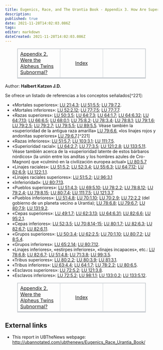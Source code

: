 ```yaml
---
title: Eugenics, Race, and The Urantia Book - Appendix 3. How Are Superior(ity) and Inferior(ity) Used?
description: 
published: true
date: 2021-11-28T14:02:03.086Z
tags: 
editor: markdown
dateCreated: 2021-11-28T14:02:03.086Z
---
```


<figure class="table">
  <table style="border-bottom:0.2em solid #c8ccd1;border-left:1px solid #c8ccd1;border-right:1px solid #c8ccd1;border-top:1px solid #c8ccd1;table-layout: fixed; width: 100%;">
    <tbody>
      <tr>
        <td style="padding:0.4em 0.5em;border:1px solid #c8ccd1;width:33%;"><a href="/en/book/Halbert_Katzen/Eugenics_Race_and_The_Urantia_Book/Appendix_2">Appendix 2. Were the Alpheus Twins Subnormal?</a></td>
        <td style="padding:0.4em 0.5em;border:1px solid #c8ccd1;width:33%;text-align: center;"><a href="/en/book/Halbert_Katzen/Eugenics_Race_and_The_Urantia_Book/Index">Index</a></td>
        <td style="padding:0.4em 0.5em;border:1px solid #c8ccd1;width:33%;text-align: right;"></td>
      </tr>
    </tbody>
  </table>
</figure>

Author: **Halbert Katzen J.D.**

Se ofrece un listado de referencias a los conceptos señalados[^221]:
* «Mortales superiores»: [LU 21:4.3](/es/The_Urantia_Book/21#p4_3); [LU 51:5.5](/es/The_Urantia_Book/51#p5_5); [LU 79:7.2](/es/The_Urantia_Book/79#p7_2).
* «Mortales inferiores»: [LU 52:2.12](/es/The_Urantia_Book/52#p2_12); [LU 77:7.5](/es/The_Urantia_Book/77#p7_5); [LU 77:7.7](/es/The_Urantia_Book/77#p7_7).
* «Razas superiores»: [LU 50:3.5](/es/The_Urantia_Book/50#p3_5); [LU 64:7.3](/es/The_Urantia_Book/64#p7_3); [LU 64:1.7](/es/The_Urantia_Book/64#p1_7); [LU 64:6.32](/es/The_Urantia_Book/64#p6_32); [LU 64:7.13](/es/The_Urantia_Book/64#p7_13); [LU 66:6.5](/es/The_Urantia_Book/66#p6_5); [LU 68:0.1](/es/The_Urantia_Book/68#p0_1); [LU 75:8.2](/es/The_Urantia_Book/75#p8_2); [LU 78:3.4](/es/The_Urantia_Book/78#p3_4); [LU 78:8.1](/es/The_Urantia_Book/78#p8_1); [LU 79:1.6](/es/The_Urantia_Book/79#p1_6); [LU 79:2.5](/es/The_Urantia_Book/79#p2_5); [LU 79:2.7](/es/The_Urantia_Book/79#p2_7); [LU 79:5.5](/es/The_Urantia_Book/79#p5_5); [LU 89:5.5](/es/The_Urantia_Book/89#p5_5). Véase también la «superioridad de la antigua raza amarilla» [LU 79:6.6](/es/The_Urantia_Book/79#p6_6), «los linajes rojos y andonitas superiores» [LU 79:6.7](/es/The_Urantia_Book/79#p6_7).[^221]
* «Razas inferiores»: [LU 51:5.7](/es/The_Urantia_Book/51#p5_7); [LU 103:3.1](/es/The_Urantia_Book/103#p3_1); [LU 111:7.5](/es/The_Urantia_Book/111#p7_5).
* «Superioridad racial»: [LU 64:2.7](/es/The_Urantia_Book/64#p2_7); [LU 77:3.5](/es/The_Urantia_Book/77#p3_5); [LU 121:2.8](/es/The_Urantia_Book/121#p2_8); [LU 133:5.11](/es/The_Urantia_Book/133#p5_11). Véase también acerca de la «superioridad latente de estos bárbaros nórdicos» (la unión entre los anditas y los hombres azules de Cro-Magnon) que «culminó en la civilización europea actual» [LU 80:5.7](/es/The_Urantia_Book/80#p5_7)
* «Linajes raciales»: [LU 51:5.2](/es/The_Urantia_Book/51#p5_2); [LU 52:3.4](/es/The_Urantia_Book/52#p3_4); [LU 55:6.3](/es/The_Urantia_Book/55#p6_3); [LU 64:7.12](/es/The_Urantia_Book/64#p7_12); [LU 82:6.9](/es/The_Urantia_Book/82#p6_9); [LU 122:1.1](/es/The_Urantia_Book/122#p1_1).
* «Linajes raciales superiores»: [LU 51:5.2](/es/The_Urantia_Book/51#p5_2); [LU 96:3.1](/es/The_Urantia_Book/96#p3_1)
* «Inferioridad»: [LU 80:7.13](/es/The_Urantia_Book/80#p7_13).
* «Pueblos superiores»: [LU 51:4.3](/es/The_Urantia_Book/51#p4_3); [LU 69:5.10](/es/The_Urantia_Book/69#p5_10); [LU 78:2.2](/es/The_Urantia_Book/78#p2_2); [LU 78:8.12](/es/The_Urantia_Book/78#p8_12); [LU 79:2.4](/es/The_Urantia_Book/79#p2_4); [LU 79:8.15](/es/The_Urantia_Book/79#p8_15); [LU 80:7.4](/es/The_Urantia_Book/80#p7_4); [LU 111:7.5](/es/The_Urantia_Book/111#p7_5); [LU 121:3.7](/es/The_Urantia_Book/121#p3_7).
* «Pueblos inferiores»: [LU 51:4.8](/es/The_Urantia_Book/51#p4_8); [LU 70:1.10](/es/The_Urantia_Book/70#p1_10); [LU 70:2.9](/es/The_Urantia_Book/70#p2_9); [LU 72:2.2](/es/The_Urantia_Book/72#p2_2) (del gobierno de un planeta vecino a Urantia); [LU 78:6.8](/es/The_Urantia_Book/78#p6_8); [LU 79:6.7](/es/The_Urantia_Book/79#p6_7); [LU 80:7.9](/es/The_Urantia_Book/80#p7_9); [LU 131:9.2](/es/The_Urantia_Book/131#p9_2).
* «Cepas superiores»: [LU 49:1.7](/es/The_Urantia_Book/49#p1_7); [LU 62:3.13](/es/The_Urantia_Book/62#p3_13); [LU 64:6.31](/es/The_Urantia_Book/64#p6_31); [LU 82:6.6](/es/The_Urantia_Book/82#p6_6); [LU 95:2.1](/es/The_Urantia_Book/95#p2_1).
* «Cepas inferiores»: [LU 52:3.5](/es/The_Urantia_Book/52#p3_5); [LU 70:8.14-15](/es/The_Urantia_Book/70#p8_14); [LU 80:1.7](/es/The_Urantia_Book/80#p1_7); [LU 82:6.3](/es/The_Urantia_Book/82#p6_3); [LU 82:6.7](/es/The_Urantia_Book/82#p6_7); [LU 82:6.11](/es/The_Urantia_Book/82#p6_11).
* «Grupos superiores»: [LU 50:3.4](/es/The_Urantia_Book/50#p3_4); [LU 62:2.5](/es/The_Urantia_Book/62#p2_5); [LU 70:1.10](/es/The_Urantia_Book/70#p1_10); [LU 80:7.2](/es/The_Urantia_Book/80#p7_2); [LU 8:5.4](/es/The_Urantia_Book/8#p5_4).
* «Grupos inferiores»: [LU 65:2.14](/es/The_Urantia_Book/65#p2_14); [LU 80:7.12](/es/The_Urantia_Book/80#p7_12).
* «Linajes inferiores», «estirpes inferiores», «linajes incapaces», etc.: [LU 78:6.8](/es/The_Urantia_Book/78#p6_8); [LU 82:6.7](/es/The_Urantia_Book/82#p6_7); [LU 51:4.8](/es/The_Urantia_Book/51#p4_8); [LU 71:3.8](/es/The_Urantia_Book/71#p3_8); [LU 99:3.5](/es/The_Urantia_Book/99#p3_5).
* «Tribus superiores»: [LU 80:2.2](/es/The_Urantia_Book/80#p2_2); [LU 80:3.9](/es/The_Urantia_Book/80#p3_9); [LU 81:3.1](/es/The_Urantia_Book/81#p3_1).
* «Tribus inferiores»: [LU 63:4.4](/es/The_Urantia_Book/63#p4_4); [LU 64:1.7](/es/The_Urantia_Book/64#p1_7); [LU 78:2.2](/es/The_Urantia_Book/78#p2_2); [LU 80:6.5](/es/The_Urantia_Book/80#p6_5).
* «Esclavos superiores»: [LU 72:5.2](/es/The_Urantia_Book/72#p5_2); [LU 121:3.8](/es/The_Urantia_Book/121#p3_8).
* «Esclavos inferiores»: [LU 72:5.2](/es/The_Urantia_Book/72#p5_2); [LU 98:1.1](/es/The_Urantia_Book/98#p1_1); [LU 133:0.2](/es/The_Urantia_Book/133#p0_2); [LU 133:5.12](/es/The_Urantia_Book/133#p5_12).

<figure class="table">
  <table style="border-bottom:0.2em solid #c8ccd1;border-left:1px solid #c8ccd1;border-right:1px solid #c8ccd1;border-top:1px solid #c8ccd1;table-layout: fixed; width: 100%;">
    <tbody>
      <tr>
        <td style="padding:0.4em 0.5em;border:1px solid #c8ccd1;width:33%;"><a href="/en/book/Halbert_Katzen/Eugenics_Race_and_The_Urantia_Book/Appendix_2">Appendix 2. Were the Alpheus Twins Subnormal?</a></td>
        <td style="padding:0.4em 0.5em;border:1px solid #c8ccd1;width:33%;text-align: center;"><a href="/en/book/Halbert_Katzen/Eugenics_Race_and_The_Urantia_Book/Index">Index</a></td>
        <td style="padding:0.4em 0.5em;border:1px solid #c8ccd1;width:33%;text-align: right;"></td>
      </tr>
    </tbody>
  </table>
</figure>

## External links

* This report in UBTheNews webpage: http://ubannotated.com/ubthenews/Eugenics_Race_Urantia_Book/